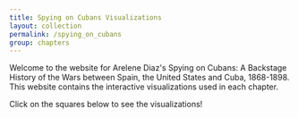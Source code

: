 ```yaml
---
title: Spying on Cubans Visualizations
layout: collection
permalink: /spying_on_cubans
group: chapters
---
```


Welcome to the website for Arelene Diaz's Spying on Cubans: A Backstage History of the Wars between Spain, the United States and Cuba, 1868-1898. This website contains the interactive visualizations used in each chapter. 

Click on the squares below to see the visualizations!
